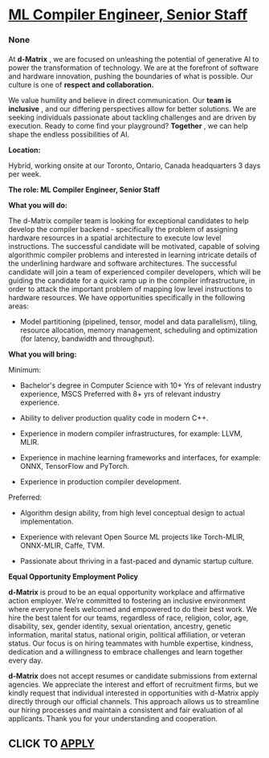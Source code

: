 # [ML Compiler Engineer, Senior Staff](https://www.remotewlb.com/apply/ml-compiler-engineer-senior-staff)  
### None  
####  

At **d-Matrix** , we are focused on unleashing the potential of generative AI to power the transformation of technology. We are at the forefront of software and hardware innovation, pushing the boundaries of what is possible. Our culture is one of **respect and collaboration.**

We value humility and believe in direct communication. Our **team is inclusive** , and our differing perspectives allow for better solutions. We are seeking individuals passionate about tackling challenges and are driven by execution. Ready to come find your playground? **Together** , we can help shape the endless possibilities of AI.

**Location:**

Hybrid, working onsite at our Toronto, Ontario, Canada headquarters 3 days per week.

**The role: ML Compiler Engineer, Senior Staff**

 **What you will do:**

The d-Matrix compiler team is looking for exceptional candidates to help develop the compiler backend - specifically the problem of assigning hardware resources in a spatial architecture to execute low level instructions. The successful candidate will be motivated, capable of solving algorithmic compiler problems and interested in learning intricate details of the underlining hardware and software architectures. The successful candidate will join a team of experienced compiler developers, which will be guiding the candidate for a quick ramp up in the compiler infrastructure, in order to attack the important problem of mapping low level instructions to hardware resources. We have opportunities specifically in the following areas:

  * Model partitioning (pipelined, tensor, model and data parallelism), tiling, resource allocation, memory management, scheduling and optimization (for latency, bandwidth and throughput).

 **What you will bring:**

Minimum:

  * Bachelor's degree in Computer Science with 10+ Yrs of relevant industry experience, MSCS Preferred with 8+ yrs of relevant industry experience. 

  * Ability to deliver production quality code in modern C++. 

  * Experience in modern compiler infrastructures, for example: LLVM, MLIR. 

  * Experience in machine learning frameworks and interfaces, for example: ONNX, TensorFlow and PyTorch.

  * Experience in production compiler development. 

Preferred:

  * Algorithm design ability, from high level conceptual design to actual implementation.

  * Experience with relevant Open Source ML projects like Torch-MLIR, ONNX-MLIR, Caffe, TVM.

  * Passionate about thriving in a fast-paced and dynamic startup culture.

 **Equal Opportunity Employment Policy**

 **d-Matrix** is proud to be an equal opportunity workplace and affirmative action employer. We’re committed to fostering an inclusive environment where everyone feels welcomed and empowered to do their best work. We hire the best talent for our teams, regardless of race, religion, color, age, disability, sex, gender identity, sexual orientation, ancestry, genetic information, marital status, national origin, political affiliation, or veteran status. Our focus is on hiring teammates with humble expertise, kindness, dedication and a willingness to embrace challenges and learn together every day.

 **d-Matrix** does not accept resumes or candidate submissions from external agencies. We appreciate the interest and effort of recruitment firms, but we kindly request that individual interested in opportunities with d-Matrix apply directly through our official channels. This approach allows us to streamline our hiring processes and maintain a consistent and fair evaluation of al applicants. Thank you for your understanding and cooperation.

  
## CLICK TO [APPLY](https://www.remotewlb.com/apply/ml-compiler-engineer-senior-staff)

